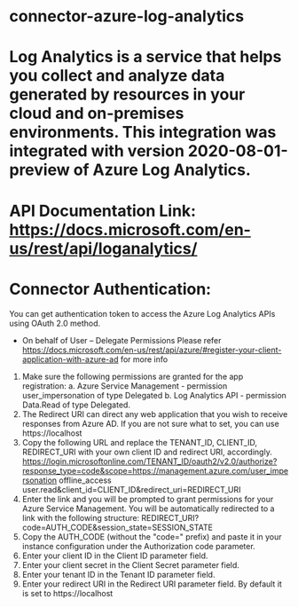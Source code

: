 # connector-azure-log-analytics

# Log Analytics is a service that helps you collect and analyze data generated by resources in your cloud and on-premises environments. This integration was integrated with version 2020-08-01-preview of Azure Log Analytics.

# API Documentation Link: https://docs.microsoft.com/en-us/rest/api/loganalytics/

# Connector Authentication:

You can get authentication token to access the Azure Log Analytics APIs using OAuth 2.0 method.

-	On behalf of User – Delegate Permissions
Please refer https://docs.microsoft.com/en-us/rest/api/azure/#register-your-client-application-with-azure-ad for more info

1.  Make sure the following permissions are granted for the app registration:
      a.  Azure Service Management - permission user_impersonation of type Delegated
      b.  Log Analytics API - permission Data.Read of type Delegated.
2. The Redirect URI can direct any web application that you wish to receive responses from Azure AD. If you are not sure what to set, you can use https://localhost
3.	Copy the following URL and replace the TENANT_ID, CLIENT_ID, REDIRECT_URI with your own client ID and redirect URI, accordingly. https://login.microsoftonline.com/TENANT_ID/oauth2/v2.0/authorize?response_type=code&scope=https://management.azure.com/user_impersonation offline_access user.read&client_id=CLIENT_ID&redirect_uri=REDIRECT_URI 
1.	Enter the link and you will be prompted to grant permissions for your Azure Service Management. You will be automatically redirected to a link with the following structure: REDIRECT_URI?code=AUTH_CODE&session_state=SESSION_STATE
2.	Copy the AUTH_CODE (without the "code=" prefix) and paste it in your instance configuration under the Authorization code parameter.
3.	Enter your client ID in the Client ID parameter field.
4.	Enter your client secret in the Client Secret parameter field.
5.	Enter your tenant ID in the Tenant ID parameter field.
6.	Enter your redirect URI in the Redirect URI parameter field. By default it is set to https://localhost
